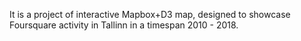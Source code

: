 It is a project of interactive Mapbox+D3 map, designed to showcase Foursquare activity in Tallinn in a timespan 2010 - 2018.